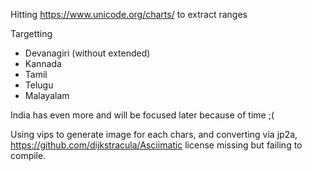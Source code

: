 Hitting https://www.unicode.org/charts/ to extract ranges


Targetting

 - Devanagiri  (without extended) 
 - Kannada
 - Tamil
 - Telugu
 - Malayalam

India has even more and will be focused later because of time ;(


Using vips to generate image for each chars, and converting via jp2a, 
https://github.com/dijkstracula/Asciimatic  license missing but failing to compile.



